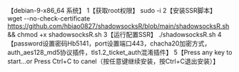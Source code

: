 【debian-9-x86_64 系统】
1【获取root权限】
sudo -i
2【安装SSR脚本】
wget --no-check-certificate https://github.com/hbiao0827/shadowsocksR/blob/main/shadowsocksR.sh && chmod +x shadowsocksR.sh
3【运行配置SSR】
./shadowsocksR.sh
4【password设置密码Hb5141，port设置端口443，chacha20加密方式，auth_aes128_md5协议插件，tls1.2_ticket_auth混淆插件】
5【Press any key to start...or Press Ctrl+C to canel（按任意键继续安装，按Ctrl+C退出安装）】

